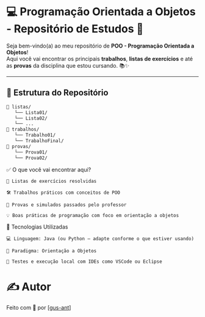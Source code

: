 # 💻 Programação Orientada a Objetos - Repositório de Estudos 🧠

Seja bem-vindo(a) ao meu repositório de **POO - Programação Orientada a Objetos**!  
Aqui você vai encontrar os principais **trabalhos**, **listas de exercícios** e até as **provas** da disciplina que estou cursando. 📚✨

---

## 📁 Estrutura do Repositório

```bash
📂 listas/
   └── Lista01/
   └── Lista02/
   └── ...
📂 trabalhos/
   └── Trabalho01/
   └── TrabalhoFinal/
📂 provas/
   └── Prova01/
   └── Prova02/
```

✅ O que você vai encontrar aqui?

    📝 Listas de exercícios resolvidas

    🛠️ Trabalhos práticos com conceitos de POO

    🧪 Provas e simulados passados pelo professor

    💡 Boas práticas de programação com foco em orientação a objetos

🚀 Tecnologias Utilizadas

    💻 Linguagem: Java (ou Python – adapte conforme o que estiver usando)

    🧰 Paradigma: Orientação a Objetos

    🧪 Testes e execução local com IDEs como VSCode ou Eclipse

# ✍️ Autor

Feito com 🧠 por [[gus-ant](https://github.com/gus-ant)]
